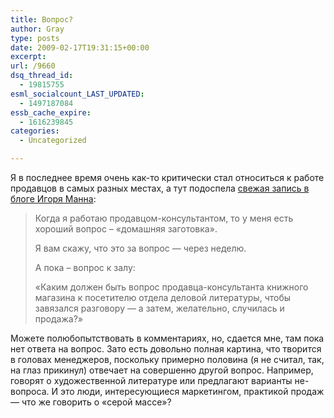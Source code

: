 ```yaml
---
title: Вопрос?
author: Gray
type: posts
date: 2009-02-17T19:31:15+00:00
excerpt:
url: /9660
dsq_thread_id:
  - 19815755
esml_socialcount_LAST_UPDATED:
  - 1497187084
essb_cache_expire:
  - 1616239845
categories:
  - Uncategorized

---
```








Я в последнее время очень как-то критически стал относиться к работе продавцов в самых разных местах, а тут подоспела <a href="http://igor-mann.ru/2009/02/17/xoroshij-vopros/" target="_blank">свежая запись в блоге Игоря Манна</a>:

> Когда я работаю продавцом-консультантом, то у меня есть хороший вопрос – «домашняя заготовка».
> 
> Я вам скажу, что это за вопрос &#8212; через неделю.
> 
> А пока – вопрос к залу:
> 
> «Каким должен быть вопрос продавца-консультанта книжного магазина к посетителю отдела деловой литературы, чтобы завязался разговору &#8212; а затем, желательно, случилась и продажа?»
> 
> </blockquote> 
> 
> 
> 
> Можете полюбопытствовать в комментариях, но, сдается мне, там пока нет ответа на вопрос. Зато есть довольно полная картина, что творится в головах менеджеров, поскольку примерно половина (я не считал, так, на глаз прикинул) отвечает на совершенно другой вопрос. Например, говорят о художественной литературе или предлагают варианты не-вопроса. И это люди, интересующиеся маркетингом, практикой продаж &#8212; что же говорить о &#171;серой массе&#187;?
> 
>
